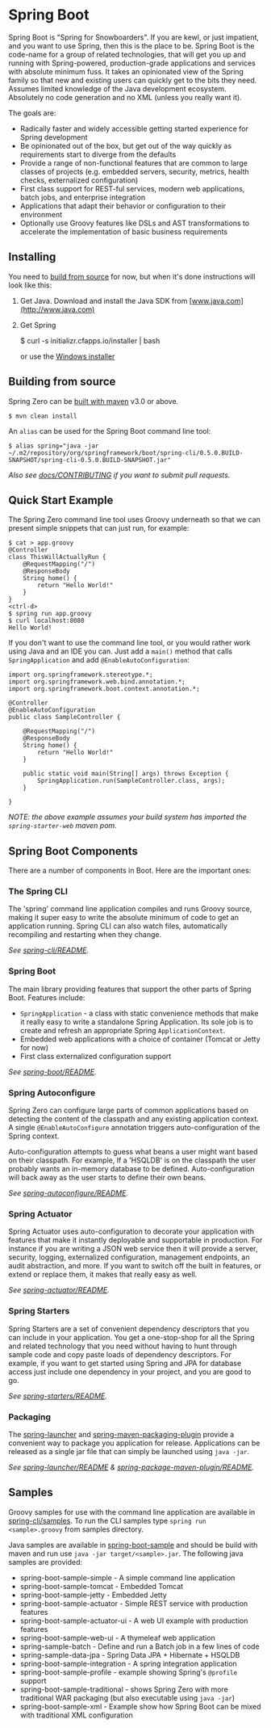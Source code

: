# Spring Boot
Spring Boot is "Spring for Snowboarders".  If you are kewl, or just impatient, and you
want to use Spring, then this is the place to be. Spring Boot is the code-name for a
group of related technologies, that will get you up and running with
Spring-powered,  production-grade applications and services with absolute minimum fuss.
It takes an opinionated view of the Spring family so that new and existing users can
quickly get to the bits they need. Assumes limited knowledge of the Java development
ecosystem. Absolutely no code generation and no XML (unless you really want it).

The goals are:

* Radically faster and widely accessible getting started experience for Spring
  development
* Be opinionated out of the box, but get out of the way quickly as requirements start to
  diverge from the defaults
* Provide a range of non-functional features that are common to large classes of projects
  (e.g. embedded servers, security, metrics, health checks, externalized configuration)
* First class support for REST-ful services, modern web applications, batch jobs, and
  enterprise integration
* Applications that adapt their behavior or configuration to their environment
* Optionally use Groovy features like DSLs and AST transformations to accelerate the
  implementation of basic business requirements


## Installing
You need to [build from source](#building-from-source) for now, but when it's done
instructions will look like this:

1) Get Java.  Download and install the Java SDK from [www.java.com](http://www.java.com)

2) Get Spring

	$ curl -s initializr.cfapps.io/installer | bash

   or use the [Windows installer](#installing)


## Building from source
Spring Zero can be [built with maven](http://maven.apache.org/run-maven/index.html) v3.0
or above.

	$ mvn clean install

An `alias` can be used for the Spring Boot command line tool:

	$ alias spring="java -jar ~/.m2/repository/org/springframework/boot/spring-cli/0.5.0.BUILD-SNAPSHOT/spring-cli-0.5.0.BUILD-SNAPSHOT.jar"

_Also see [docs/CONTRIBUTING](docs/CONTRIBUTING.md) if you want to submit pull requests._


## Quick Start Example
The Spring Zero command line tool uses Groovy underneath so that we can present simple
snippets  that can just run, for example:

	$ cat > app.groovy
	@Controller
	class ThisWillActuallyRun {
		@RequestMapping("/")
		@ResponseBody
		String home() {
			return "Hello World!"
		}
	}
	<ctrl-d>
	$ spring run app.groovy
	$ curl localhost:8080
	Hello World!


If you don't want to use the command line tool, or you would rather work using Java and
an IDE you can. Just add a `main()` method that calls `SpringApplication` and
add `@EnableAutoConfiguration`:

	import org.springframework.stereotype.*;
	import org.springframework.web.bind.annotation.*;
	import org.springframework.boot.context.annotation.*;

	@Controller
	@EnableAutoConfiguration
	public class SampleController {

		@RequestMapping("/")
		@ResponseBody
		String home() {
			return "Hello World!"
		}

		public static void main(String[] args) throws Exception {
			SpringApplication.run(SampleController.class, args);
		}

	}

_NOTE: the above example assumes your build system has imported the `spring-starter-web`
maven pom._


## Spring Boot Components
There are a number of components in Boot. Here are the important ones:

### The Spring CLI
The 'spring' command line application compiles and runs Groovy source, making it super
easy to write the absolute minimum of code to get an application running. Spring CLI
can also watch files, automatically recompiling and restarting when they change.

*See [spring-cli/README](spring-cli/README.md).*


### Spring Boot
The main library providing features that support the other parts of Spring Boot.
Features include:

* `SpringApplication` - a class with static convenience methods that make it really easy
  to write a standalone Spring Application. Its sole job is to create and refresh an
  appropriate Spring `ApplicationContext`.
* Embedded web applications with a choice of container (Tomcat or Jetty for now)
* First class externalized configuration support

_See [spring-boot/README](spring-boot/README.md)._


### Spring Autoconfigure
Spring Zero can configure large parts of common applications based on detecting the
content of the classpath and any existing application context. A single
`@EnableAutoConfigure` annotation triggers auto-configuration of the Spring context.

Auto-configuration attempts to guess what beans a user might want  based on their
classpath. For example, If a 'HSQLDB' is on the classpath the user probably wants an
in-memory database to be defined. Auto-configuration will back away as the user starts
to define their own beans.

_See [spring-autoconfigure/README](spring-autoconfigure/README.md)._


### Spring Actuator
Spring Actuator uses auto-configuration to decorate your application with features that
make it instantly deployable and supportable in production.  For instance if you are
writing a JSON web service then it will provide a server, security, logging, externalized
configuration, management endpoints, an audit abstraction, and more. If you want to
switch off the built in features, or extend or replace them, it makes that really easy as well.

_See [spring-actuator/README](spring-actuator/README.md)._


### Spring Starters
Spring Starters are a set of convenient dependency descriptors that you can include in
your application. You get a one-stop-shop for all the Spring and related technology
that you need without having to hunt through sample code and copy paste loads of
dependency descriptors. For example, if you want to get started using Spring and JPA for
database access just include one dependency in your project, and you are good to go.

_See [spring-starters/README](spring-starters/README.md)._


### Packaging
The [spring-launcher](spring-launcher/) and
[spring-maven-packaging-plugin](spring-maven-packaging-plugin) provide a convenient way
to package you application for release. Applications can be released as a single jar
file that can simply be launched using `java -jar`.

_See [spring-launcher/README](spring-launcher/README.md) &
[spring-package-maven-plugin/README](spring-package-maven-plugin/README.md)._


## Samples
Groovy samples for use with the command line application are available in
[spring-cli/samples](spring-cli/samples/#). To run the CLI samples type
`spring run <sample>.groovy` from samples directory.

Java samples are available in [spring-boot-sample](spring-boot-samples/#) and should
be build with maven and run use `java -jar target/<sample>.jar`. The following java
samples are provided:

* spring-boot-sample-simple - A simple command line application
* spring-boot-sample-tomcat - Embedded Tomcat
* spring-boot-sample-jetty - Embedded Jetty
* spring-boot-sample-actuator - Simple REST service with production features
* spring-boot-sample-actuator-ui - A web UI example with production features
* spring-boot-sample-web-ui - A thymeleaf web application
* spring-sample-batch - Define and run a Batch job in a few lines of code
* spring-sample-data-jpa - Spring Data JPA + Hibernate + HSQLDB
* spring-boot-sample-integration - A spring integration application
* spring-boot-sample-profile - example showing Spring's `@profile` support
* spring-boot-sample-traditional - shows Spring Zero with more traditional WAR packaging
  (but also executable using `java -jar`)
* spring-boot-sample-xml - Example show how Spring Boot can be mixed with traditional XML
  configuration

